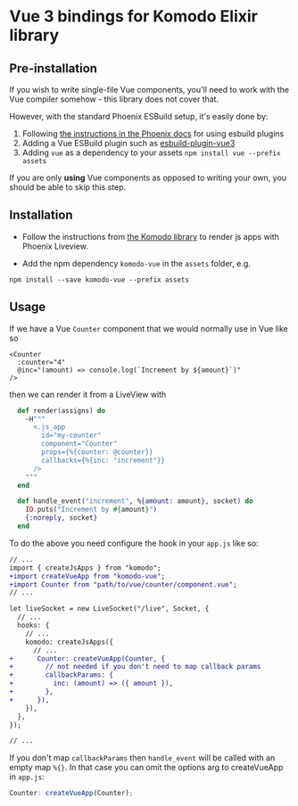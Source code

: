 # Vue 3 bindings for Komodo Elixir library

## Pre-installation

If you wish to write single-file Vue components, you'll need to work with the Vue compiler somehow - this library does not cover that.

However, with the standard Phoenix ESBuild setup, it's easily done by:

1. Following [the instructions in the Phoenix docs](https://hexdocs.pm/phoenix/asset_management.html#esbuild-plugins) for using esbuild plugins
2. Adding a Vue ESBuild plugin such as [esbuild-plugin-vue3](https://www.npmjs.com/package/esbuild-plugin-vue3)
3. Adding `vue` as a dependency to your assets `npm install vue --prefix assets`

If you are only **using** Vue components as opposed to writing your own, you should be able to skip this step.

## Installation

- Follow the instructions from [the Komodo library](https://github.com/hungry-egg/komodo) to render js apps with Phoenix Liveview.

- Add the npm dependency `komodo-vue` in the `assets` folder, e.g.

```
npm install --save komodo-vue --prefix assets
```

## Usage

If we have a Vue `Counter` component that we would normally use in Vue like so

```vue
<Counter
  :counter="4"
  @inc="(amount) => console.log(`Increment by ${amount}`)"
/>
```

then we can render it from a LiveView with

```elixir
  def render(assigns) do
    ~H"""
      <.js_app
        id="my-counter"
        component="Counter"
        props={%{counter: @counter}}
        callbacks={%{inc: "increment"}}
      />
    """
  end

  def handle_event("increment", %{amount: amount}, socket) do
    IO.puts("Increment by #{amount}")
    {:noreply, socket}
  end
```

To do the above you need configure the hook in your `app.js` like so:

```diff
// ...
import { createJsApps } from "komodo";
+import createVueApp from "komodo-vue";
+import Counter from "path/to/vue/counter/component.vue";
// ...

let liveSocket = new LiveSocket("/live", Socket, {
  // ...
  hooks: {
    // ...
    komodo: createJsApps({
      // ...
+      Counter: createVueApp(Counter, {
+        // not needed if you don't need to map callback params
+        callbackParams: {
+          inc: (amount) => ({ amount }),
+        },
+      }),
    }),
  },
});

// ...
```

If you don't map `callbackParams` then `handle_event` will be called with an empty map `%{}`.
In that case you can omit the options arg to createVueApp in `app.js`:

```js
Counter: createVueApp(Counter);
```
